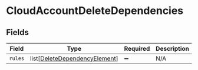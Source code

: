 # CloudAccountDeleteDependencies


## Fields

| Field                                                                           | Type                                                                            | Required                                                                        | Description                                                                     |
| ------------------------------------------------------------------------------- | ------------------------------------------------------------------------------- | ------------------------------------------------------------------------------- | ------------------------------------------------------------------------------- |
| `rules`                                                                         | list[[DeleteDependencyElement](../../models/shared/deletedependencyelement.md)] | :heavy_minus_sign:                                                              | N/A                                                                             |
